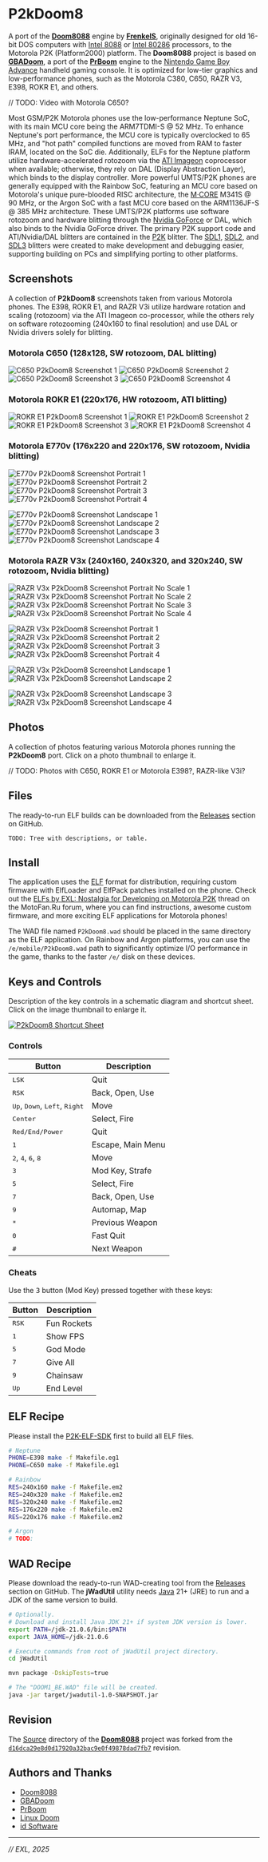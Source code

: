 # P2kDoom8

A port of the **[Doom8088](https://github.com/FrenkelS/Doom8088)** engine by **[FrenkelS](https://github.com/FrenkelS)**, originally designed for old 16-bit DOS computers with [Intel 8088](https://en.wikipedia.org/wiki/Intel_8088) or [Intel 80286](https://en.wikipedia.org/wiki/Intel_80286) processors, to the Motorola P2K (Platform2000) platform. The **Doom8088** project is based on **[GBADoom](https://github.com/doomhack/GBADoom)**, a port of the **[PrBoom](https://doomwiki.org/wiki/PrBoom)** engine to the [Nintendo Game Boy Advance](https://en.wikipedia.org/wiki/Game_Boy_Advance) handheld gaming console. It is optimized for low-tier graphics and low-performance phones, such as the Motorola C380, C650, RAZR V3, E398, ROKR E1, and others.

// TODO: Video with Motorola C650?

Most GSM/P2K Motorola phones use the low-performance Neptune SoC, with its main MCU core being the ARM7TDMI-S @ 52 MHz. To enhance Neptune's port performance, the MCU core is typically overclocked to 65 MHz, and "hot path" compiled functions are moved from RAM to faster IRAM, located on the SoC die. Additionally, ELFs for the Neptune platform utilize hardware-accelerated rotozoom via the [ATI Imageon](https://en.wikipedia.org/wiki/Imageon) coprocessor when available; otherwise, they rely on DAL (Display Abstraction Layer), which binds to the display controller. More powerful UMTS/P2K phones are generally equipped with the Rainbow SoC, featuring an MCU core based on Motorola's unique pure-blooded RISC architecture, the [M·CORE](https://en.wikipedia.org/wiki/M%C2%B7CORE) M341S @ 90 MHz, or the Argon SoC with a fast MCU core based on the ARM1136JF-S @ 385 MHz architecture. These UMTS/P2K platforms use software rotozoom and hardware blitting through the [Nvidia GoForce](https://en.wikipedia.org/wiki/GoForce) or DAL, which also binds to the Nvidia GoForce driver. The primary P2K support code and ATI/Nvidia/DAL blitters are contained in the [P2K](Source/i_p2k.c) blitter. The [SDL1](Source/i_sdl1.c), [SDL2](Source/i_sdl2.c), and [SDL3](Source/i_sdl3.c) blitters were created to make development and debugging easier, supporting building on PCs and simplifying porting to other platforms.

## Screenshots

A collection of **P2kDoom8** screenshots taken from various Motorola phones. The E398, ROKR E1, and RAZR V3i utilize hardware rotation and scaling (rotozoom) via the ATI Imageon co-processor, while the others rely on software rotozooming (240x160 to final resolution) and use DAL or Nvidia drivers solely for blitting.

### Motorola C650 (128x128, SW rotozoom, DAL blitting)

![C650 P2kDoom8 Screenshot 1](Media/Screen_P2kDoom8_C650_01.png) ![C650 P2kDoom8 Screenshot 2](Media/Screen_P2kDoom8_C650_02.png) ![C650 P2kDoom8 Screenshot 3](Media/Screen_P2kDoom8_C650_03.png) ![C650 P2kDoom8 Screenshot 4](Media/Screen_P2kDoom8_C650_04.png)

### Motorola ROKR E1 (220x176, HW rotozoom, ATI blitting)

![ROKR E1 P2kDoom8 Screenshot 1](Media/Screen_P2kDoom8_E1_01.png) ![ROKR E1 P2kDoom8 Screenshot 2](Media/Screen_P2kDoom8_E1_02.png) ![ROKR E1 P2kDoom8 Screenshot 3](Media/Screen_P2kDoom8_E1_03.png) ![ROKR E1 P2kDoom8 Screenshot 4](Media/Screen_P2kDoom8_E1_04.png)

### Motorola E770v (176x220 and 220x176, SW rotozoom, Nvidia blitting)

![E770v P2kDoom8 Screenshot Portrait 1](Media/Screen_P2kDoom8_E770v_01_01.png) ![E770v P2kDoom8 Screenshot Portrait 2](Media/Screen_P2kDoom8_E770v_01_02.png) ![E770v P2kDoom8 Screenshot Portrait 3](Media/Screen_P2kDoom8_E770v_01_03.png) ![E770v P2kDoom8 Screenshot Portrait 4](Media/Screen_P2kDoom8_E770v_01_04.png)

![E770v P2kDoom8 Screenshot Landscape 1](Media/Screen_P2kDoom8_E770v_02_01.png) ![E770v P2kDoom8 Screenshot Landscape 2](Media/Screen_P2kDoom8_E770v_02_02.png) ![E770v P2kDoom8 Screenshot Landscape 3](Media/Screen_P2kDoom8_E770v_02_03.png) ![E770v P2kDoom8 Screenshot Landscape 4](Media/Screen_P2kDoom8_E770v_02_04.png)

### Motorola RAZR V3x (240x160, 240x320, and 320x240, SW rotozoom, Nvidia blitting)

![RAZR V3x P2kDoom8 Screenshot Portrait No Scale 1](Media/Screen_P2kDoom8_V3x_00_01.png) ![RAZR V3x P2kDoom8 Screenshot Portrait No Scale 2](Media/Screen_P2kDoom8_V3x_00_02.png) ![RAZR V3x P2kDoom8 Screenshot Portrait No Scale 3](Media/Screen_P2kDoom8_V3x_00_03.png) ![RAZR V3x P2kDoom8 Screenshot Portrait No Scale 4](Media/Screen_P2kDoom8_V3x_00_04.png)

![RAZR V3x P2kDoom8 Screenshot Portrait 1](Media/Screen_P2kDoom8_V3x_01_01.png) ![RAZR V3x P2kDoom8 Screenshot Portrait 2](Media/Screen_P2kDoom8_V3x_01_02.png) ![RAZR V3x P2kDoom8 Screenshot Portrait 3](Media/Screen_P2kDoom8_V3x_01_03.png) ![RAZR V3x P2kDoom8 Screenshot Portrait 4](Media/Screen_P2kDoom8_V3x_01_04.png)

![RAZR V3x P2kDoom8 Screenshot Landscape 1](Media/Screen_P2kDoom8_V3x_02_01.png) ![RAZR V3x P2kDoom8 Screenshot Landscape 2](Media/Screen_P2kDoom8_V3x_02_02.png)

![RAZR V3x P2kDoom8 Screenshot Landscape 3](Media/Screen_P2kDoom8_V3x_02_03.png) ![RAZR V3x P2kDoom8 Screenshot Landscape 4](Media/Screen_P2kDoom8_V3x_02_04.png)

## Photos

A collection of photos featuring various Motorola phones running the **P2kDoom8** port. Click on a photo thumbnail to enlarge it.

// TODO: Photos with C650, ROKR E1 or Motorola E398?, RAZR-like V3i?

## Files

The ready-to-run ELF builds can be downloaded from the [Releases](https://github.com/EXL/P2kDoom/releases) section on GitHub.

```
TODO: Tree with descriptions, or table.
```

## Install

The application uses the [ELF](https://en.wikipedia.org/wiki/Executable_and_Linkable_Format) format for distribution, requiring custom firmware with ElfLoader and ElfPack patches installed on the phone. Check out the [ELFs by EXL: Nostalgia for Developing on Motorola P2K](https://forum.motofan.ru/index.php?showtopic=1742337) thread on the MotoFan.Ru forum, where you can find instructions, awesome custom firmware, and more exciting ELF applications for Motorola phones!

The WAD file named `P2kDoom8.wad` should be placed in the same directory as the ELF application. On Rainbow and Argon platforms, you can use the `/e/mobile/P2kDoom8.wad` path to significantly optimize I/O performance in the game, thanks to the faster `/e/` disk on these devices.

## Keys and Controls

Description of the key controls in a schematic diagram and shortcut sheet. Click on the image thumbnail to enlarge it.

[![P2kDoom8 Shortcut Sheet](Media/Controls_P2kDoom8_C650_01_Thumb.png)](Media/Controls_P2kDoom8_C650_01.png)

### Controls

| Button                                                            | Description       |
| ----------------------------------------------------------------- | ----------------- |
| <kbd>LSK</kbd>                                                    | Quit              |
| <kbd>RSK</kbd>                                                    | Back, Open, Use   |
| <kbd>Up</kbd>, <kbd>Down</kbd>, <kbd>Left</kbd>, <kbd>Right</kbd> | Move              |
| <kbd>Center</kbd>                                                 | Select, Fire      |
| <kbd>Red/End/Power</kbd>                                          | Quit              |
| <kbd>1</kbd>                                                      | Escape, Main Menu |
| <kbd>2</kbd>, <kbd>4</kbd>, <kbd>6</kbd>, <kbd>8</kbd>            | Move              |
| <kbd>3</kbd>                                                      | Mod Key, Strafe   |
| <kbd>5</kbd>                                                      | Select, Fire      |
| <kbd>7</kbd>                                                      | Back, Open, Use   |
| <kbd>9</kbd>                                                      | Automap, Map      |
| <kbd>*</kbd>                                                      | Previous Weapon   |
| <kbd>0</kbd>                                                      | Fast Quit         |
| <kbd>#</kbd>                                                      | Next Weapon       |

### Cheats

Use the <kbd>3</kbd> button (Mod Key) pressed together with these keys:

| Button                                                            | Description       |
| ----------------------------------------------------------------- | ----------------- |
| <kbd>RSK</kbd>                                                    | Fun Rockets       |
| <kbd>1</kbd>                                                      | Show FPS          |
| <kbd>5</kbd>                                                      | God Mode          |
| <kbd>7</kbd>                                                      | Give All          |
| <kbd>9</kbd>                                                      | Chainsaw          |
| <kbd>Up</kbd>                                                     | End Level         |

## ELF Recipe

Please install the [P2K-ELF-SDK](https://github.com/MotoFanRu/P2K-ELF-SDK/) first to build all ELF files.

```sh
# Neptune
PHONE=E398 make -f Makefile.eg1
PHONE=C650 make -f Makefile.eg1

# Rainbow
RES=240x160 make -f Makefile.em2
RES=240x320 make -f Makefile.em2
RES=320x240 make -f Makefile.em2
RES=176x220 make -f Makefile.em2
RES=220x176 make -f Makefile.em2

# Argon
# TODO:
```

## WAD Recipe

Please download the ready-to-run WAD-creating tool from the [Releases](https://github.com/EXL/P2kDoom/releases) section on GitHub. The **jWadUtil** utility needs [Java](https://en.wikipedia.org/wiki/Java_(programming_language)) 21+ (JRE) to run and a JDK of the same version to build.

```sh
# Optionally.
# Download and install Java JDK 21+ if system JDK version is lower.
export PATH=/jdk-21.0.6/bin:$PATH
export JAVA_HOME=/jdk-21.0.6

# Execute commands from root of jWadUtil project directory.
cd jWadUtil

mvn package -DskipTests=true

# The "DOOM1_BE.WAD" file will be created.
java -jar target/jwadutil-1.0-SNAPSHOT.jar
```

## Revision

The [Source](Source) directory of the **[Doom8088](https://github.com/FrenkelS/Doom8088)** project was forked from the [`d16dca29e8d0d17920a32bac9e0f49878dad7fb7`](https://github.com/FrenkelS/Doom8088/commit/d16dca29e8d0d17920a32bac9e0f49878dad7fb7) revision.

## Authors and Thanks

- [Doom8088](https://github.com/FrenkelS/Doom8088)
- [GBADoom](https://github.com/doomhack/GBADoom)
- [PrBoom](https://doomwiki.org/wiki/PrBoom)
- [Linux Doom](https://doomwiki.org/wiki/Linux_Doom)
- [id Software](https://en.wikipedia.org/wiki/Id_Software)

---

*// EXL, 2025*
